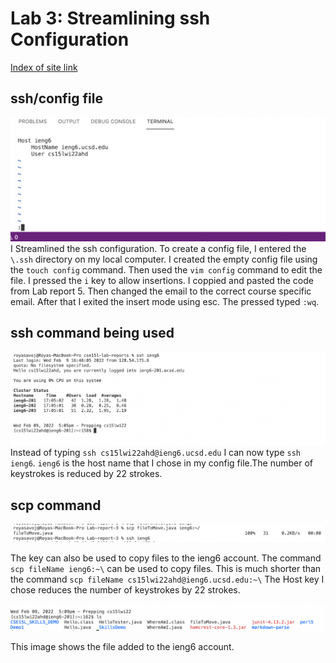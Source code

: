 # Lab 3: Streamlining ssh Configuration
[Index of site link](https://rsavoj.github.io/cse15l-lab-reports/)
## ssh/config file
![image](SSHConfigFile.png)
I Streamlined the ssh configuration. To create a config file, I entered the `\.ssh` directory on my local computer. I created the empty config file using the `touch config` command. Then used the `vim config` command to edit the file. I pressed the `i` key to allow insertions. I coppied and pasted the code from Lab report 5. Then changed the email to the correct course specific email. After that I exited the insert mode using esc. The pressed typed `:wq`.

## ssh command being used 
![image](sshLoginShortCut.png)
Instead of typing `ssh cs15lwi22ahd@ieng6.ucsd.edu` I can now type `ssh ieng6`. `ieng6` is the host name that I chose in my config file.The number of keystrokes is reduced by 22 strokes.
## scp command 
![image](scpcommand.png)

The key can also be used to copy files to the ieng6 account. The command `scp fileName ieng6:~\` can be used to copy files. This is much shorter than the command `scp fileName cs15lwi22ahd@ieng6.ucsd.edu:~\` The Host key I chose reduces the number of keystrokes by 22 strokes.

![image](fileAdded.png)

This image shows the file added to the ieng6 account.